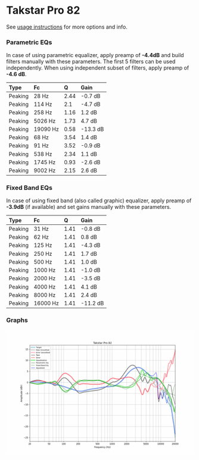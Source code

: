 # Takstar Pro 82
See [usage instructions](https://github.com/jaakkopasanen/AutoEq#usage) for more options and info.

### Parametric EQs
In case of using parametric equalizer, apply preamp of **-4.4dB** and build filters manually
with these parameters. The first 5 filters can be used independently.
When using independent subset of filters, apply preamp of **-4.6 dB**.

| Type    | Fc       |    Q | Gain     |
|:--------|:---------|:-----|:---------|
| Peaking | 28 Hz    | 2.44 | -0.7 dB  |
| Peaking | 114 Hz   | 2.1  | -4.7 dB  |
| Peaking | 258 Hz   | 1.16 | 1.2 dB   |
| Peaking | 5026 Hz  | 1.73 | 4.7 dB   |
| Peaking | 19090 Hz | 0.58 | -13.3 dB |
| Peaking | 68 Hz    | 3.54 | 1.4 dB   |
| Peaking | 91 Hz    | 3.52 | -0.9 dB  |
| Peaking | 538 Hz   | 2.34 | 1.1 dB   |
| Peaking | 1745 Hz  | 0.93 | -2.6 dB  |
| Peaking | 9002 Hz  | 2.15 | 2.6 dB   |

### Fixed Band EQs
In case of using fixed band (also called graphic) equalizer, apply preamp of **-3.9dB**
(if available) and set gains manually with these parameters.

| Type    | Fc       |    Q | Gain     |
|:--------|:---------|:-----|:---------|
| Peaking | 31 Hz    | 1.41 | -0.8 dB  |
| Peaking | 62 Hz    | 1.41 | 0.8 dB   |
| Peaking | 125 Hz   | 1.41 | -4.3 dB  |
| Peaking | 250 Hz   | 1.41 | 1.7 dB   |
| Peaking | 500 Hz   | 1.41 | 1.0 dB   |
| Peaking | 1000 Hz  | 1.41 | -1.0 dB  |
| Peaking | 2000 Hz  | 1.41 | -3.5 dB  |
| Peaking | 4000 Hz  | 1.41 | 4.1 dB   |
| Peaking | 8000 Hz  | 1.41 | 2.4 dB   |
| Peaking | 16000 Hz | 1.41 | -11.2 dB |

### Graphs
![](./Takstar%20Pro%2082.png)